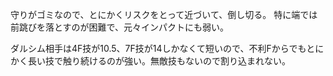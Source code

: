 守りがゴミなので、とにかくリスクをとって近づいて、倒し切る。
特に端では前跳びを落とすのが困難で、元々インパクトにも弱い。

ダルシム相手は4F技が10.5、7F技が14しかなくて短いので、不利Fからでもとにかく長い技で触り続けるのが強い。無敵技もないので割り込まれない。
